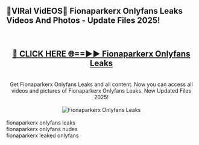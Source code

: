 <h2>🔴VIRal VidEOS🔴 Fionaparkerx Onlyfans Leaks Videos And Photos - Update Files 2025!</h2>
<br>
<div align="center">
<h2><a href="https://virallinks.top/odZfE0" rel="nofollow">🔴 CLICK HERE 🌐==►► Fionaparkerx Onlyfans Leaks</a></h2>
<br>
Get Fionaparkerx Onlyfans Leaks and all content. Now you can access all videos and pictures of Fionaparkerx Onlyfans Leaks. New Updated Files 2025!
<br>
<br>
<a href="https://virallinks.top/odZfE0" rel="nofollow" data-target="animated-image.originalLink"><img src="https://i.imgur.com/dJHk4Zq.gif)" alt="Fionaparkerx Onlyfans Leaks" style="max-width: 100%; display: inline-block;" data-target="animated-image.originalImage"></a>
</div>
<br>
fionaparkerx onlyfans leaks<br>
fionaparkerx onlyfans nudes<br>
fionaparkerx leaked onlyfans